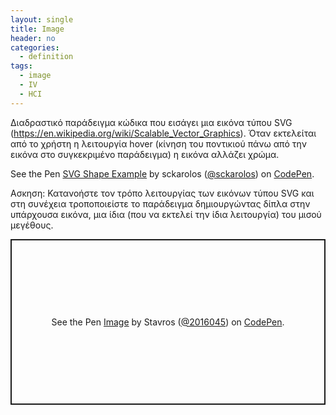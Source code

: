 ```yaml
---
layout: single
title: Image
header: no
categories:
  - definition
tags:
  - image
  - IV
  - HCI
---
```


Διαδραστικό παράδειγμα κώδικα που εισάγει μια εικόνα τύπου SVG (https://en.wikipedia.org/wiki/Scalable_Vector_Graphics). Όταν εκτελείται από το χρήστη η λειτουργία hover (κίνηση του ποντικιού πάνω από την εικόνα στο συγκεκριμένο παράδειγμα) η εικόνα αλλάζει χρώμα.

<p data-height="350" data-theme-id="17517" data-slug-hash="dYPxYp" data-default-tab="result" data-user="sckarolos" class='codepen'>See the Pen <a href='https://codepen.io/sckarolos/pen/dYPxYp/'>SVG Shape Example</a> by sckarolos (<a href='https://codepen.io/sckarolos'>@sckarolos</a>) on <a href='https://codepen.io'>CodePen</a>.</p>
<script async src="//assets.codepen.io/assets/embed/ei.js"></script>

Ασκηση: Κατανοήστε τον τρόπο λειτουργίας των εικόνων τύπου SVG και στη συνέχεια τροποποιείστε το παράδειγμα δημιουργώντας δίπλα στην υπάρχουσα εικόνα, μια ίδια (που να εκτελεί την ίδια λειτουργία) του μισού μεγέθους.

<p class="codepen" data-height="265" data-theme-id="light" data-default-tab="html,result" data-user="2016045" data-slug-hash="eYzJLem" style="height: 265px; box-sizing: border-box; display: flex; align-items: center; justify-content: center; border: 2px solid; margin: 1em 0; padding: 1em;" data-pen-title="Image">
  <span>See the Pen <a href="https://codepen.io/2016045/pen/eYzJLem">
  Image</a> by Stavros (<a href="https://codepen.io/2016045">@2016045</a>)
  on <a href="https://codepen.io">CodePen</a>.</span>
</p>
<script async src="https://static.codepen.io/assets/embed/ei.js"></script>

